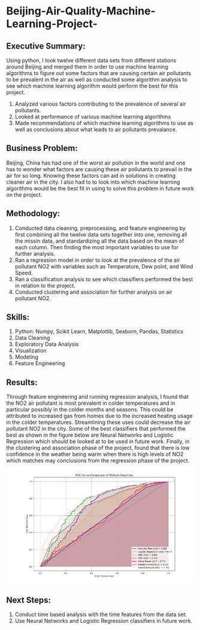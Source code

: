 # Beijing-Air-Quality-Machine-Learning-Project-
## Executive Summary:  
Using python, I took twelve different data sets from different stations around Beijing and merged them in order to use machine learning algorithms to figure out some factors that are causing certain air pollutants to be prevalent in the air as well as conducted some algorithm analysis to see which machine learning algorithm would perform the best for this project.  

1. Analyzed various factors contributing to the prevalence of several air pollutants.
2. Looked at performance of various machine learning algorithms  
3. Made recommendations of which machine learning algorithms to use as well as conclusions about what leads to air pollutants prevalance.   

## Business Problem:
 Beijing, China has had one of the worst air pollution in the world and one has to wonder what factors are causing these air pollutants to prevail in the air for so long. Knowing these factors can aid in solutions in creating cleaner air in the city. I also had to to look into which machine learning algorithms would be the best fit in using to solve this problem in future work on the project.   

## Methodology:
1. Conducted data cleaning, preprocessing, and feature engineering by first combining all the twelve data sets together into one, removing all the missin data, and standardizing all the data based on the mean of each column. Then finding the most important variables to use for further analysis. 
2. Ran a regression model in order to look at the prevalence of the air pollutant NO2 with variables such as Temperature, Dew point, and Wind Speed.
3. Ran a classification analysis to see which classifiers performed the best in relation to the project. 
4. Conducted clustering and association for further analysis on air pollutant NO2.

## Skills:
1. Python: Numpy, Scikit Learn, Matplotlib, Seaborn, Pandas, Statistics  
2. Data Cleaning   
3. Exploratory Data Analysis   
4. Visualization  
5. Modeling  
6. Feature Engineering  

## Results:
 Through feature engineering and running regression analysis, I found that the NO2 air pollutant is most prevalent  in colder temperatures and in particular possibly in the colder months and seasons. This could be attributed to increased gas from homes due to the increased heating usage in the colder temperatures. Streamlining these uses could decrease the air pollutant NO2 in the city. Some of the best classifiers that performed the best as shown in the figure below are Neural Networks and Logistic Regression which should be looked at to be used in future work. Finally, in the clustering and association phase of the project, found that there is low confidence in the weather being warm when there is high levels of NO2 which matches may conclusions from the regression phase of the project.   
![Alt Text](https://github.com/Anand1490/Beijing-Air-Quality-Machine-Learning-Project-/blob/main/algorithms.PNG)

## Next Steps:
1. Conduct time based analysis with the time features from the data set.
2. Use Neural Networks and Logistic Regression classifiers in future work. 
 
